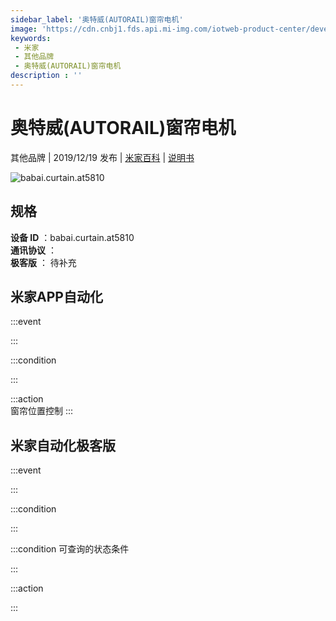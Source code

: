```yaml
---
sidebar_label: '奥特威(AUTORAIL)窗帘电机'
image: 'https://cdn.cnbj1.fds.api.mi-img.com/iotweb-product-center/developer_15729381643597uqpjjFp.png?GalaxyAccessKeyId=AKVGLQWBOVIRQ3XLEW&Expires=9223372036854775807&Signature=SR0FoDEQ7rwIL+mSA0MWt4VAToc='
keywords: 
 - 米家
 - 其他品牌
 - 奥特威(AUTORAIL)窗帘电机
description : ''
---
```

# 奥特威(AUTORAIL)窗帘电机

其他品牌 | 2019/12/19 发布 | [米家百科](https://home.mi.com/webapp/content/baike/product/index.html?model=babai.curtain.at5810) | [说明书](https://home.mi.com/views/introduction.html?model=babai.curtain.at5810&region=cn)

![babai.curtain.at5810](https://cdn.cnbj1.fds.api.mi-img.com/iotweb-product-center/developer_15729381643597uqpjjFp.png?GalaxyAccessKeyId=AKVGLQWBOVIRQ3XLEW&Expires=9223372036854775807&Signature=SR0FoDEQ7rwIL+mSA0MWt4VAToc=)

## 规格  
> 
**设备 ID** ：babai.curtain.at5810  
**通讯协议** ：  
**极客版**  ： 待补充 


## 米家APP自动化  

:::event  

:::

:::condition  

:::

:::action   
窗帘位置控制
:::

## 米家自动化极客版  

:::event  

:::

:::condition  

:::

:::condition 可查询的状态条件  

:::

:::action  

:::

        
